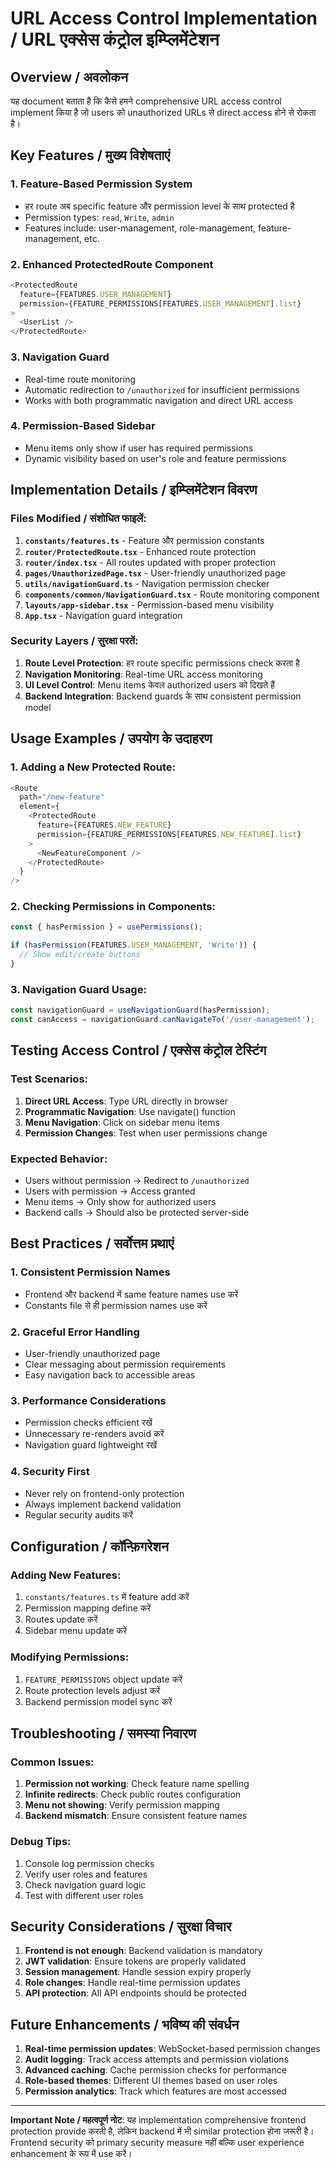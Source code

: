 # URL Access Control Implementation / URL एक्सेस कंट्रोल इम्प्लिमेंटेशन

## Overview / अवलोकन

यह document बताता है कि कैसे हमने comprehensive URL access control implement किया है जो users को unauthorized URLs से direct access होने से रोकता है।

## Key Features / मुख्य विशेषताएं

### 1. Feature-Based Permission System
- हर route अब specific feature और permission level के साथ protected है
- Permission types: `read`, `Write`, `admin`
- Features include: user-management, role-management, feature-management, etc.

### 2. Enhanced ProtectedRoute Component
```typescript
<ProtectedRoute 
  feature={FEATURES.USER_MANAGEMENT} 
  permission={FEATURE_PERMISSIONS[FEATURES.USER_MANAGEMENT].list}
>
  <UserList />
</ProtectedRoute>
```

### 3. Navigation Guard
- Real-time route monitoring
- Automatic redirection to `/unauthorized` for insufficient permissions
- Works with both programmatic navigation and direct URL access

### 4. Permission-Based Sidebar
- Menu items only show if user has required permissions
- Dynamic visibility based on user's role and feature permissions

## Implementation Details / इम्प्लिमेंटेशन विवरण

### Files Modified / संशोधित फाइलें:

1. **`constants/features.ts`** - Feature और permission constants
2. **`router/ProtectedRoute.tsx`** - Enhanced route protection
3. **`router/index.tsx`** - All routes updated with proper protection
4. **`pages/UnauthorizedPage.tsx`** - User-friendly unauthorized page
5. **`utils/navigationGuard.ts`** - Navigation permission checker
6. **`components/common/NavigationGuard.tsx`** - Route monitoring component
7. **`layouts/app-sidebar.tsx`** - Permission-based menu visibility
8. **`App.tsx`** - Navigation guard integration

### Security Layers / सुरक्षा परतें:

1. **Route Level Protection**: हर route specific permissions check करता है
2. **Navigation Monitoring**: Real-time URL access monitoring
3. **UI Level Control**: Menu items केवल authorized users को दिखते हैं
4. **Backend Integration**: Backend guards के साथ consistent permission model

## Usage Examples / उपयोग के उदाहरण

### 1. Adding a New Protected Route:
```typescript
<Route 
  path="/new-feature" 
  element={
    <ProtectedRoute 
      feature={FEATURES.NEW_FEATURE} 
      permission={FEATURE_PERMISSIONS[FEATURES.NEW_FEATURE].list}
    >
      <NewFeatureComponent />
    </ProtectedRoute>
  } 
/>
```

### 2. Checking Permissions in Components:
```typescript
const { hasPermission } = usePermissions();

if (hasPermission(FEATURES.USER_MANAGEMENT, 'Write')) {
  // Show edit/create buttons
}
```

### 3. Navigation Guard Usage:
```typescript
const navigationGuard = useNavigationGuard(hasPermission);
const canAccess = navigationGuard.canNavigateTo('/user-management');
```

## Testing Access Control / एक्सेस कंट्रोल टेस्टिंग

### Test Scenarios:
1. **Direct URL Access**: Type URL directly in browser
2. **Programmatic Navigation**: Use navigate() function
3. **Menu Navigation**: Click on sidebar menu items
4. **Permission Changes**: Test when user permissions change

### Expected Behavior:
- Users without permission → Redirect to `/unauthorized`
- Users with permission → Access granted
- Menu items → Only show for authorized users
- Backend calls → Should also be protected server-side

## Best Practices / सर्वोत्तम प्रथाएं

### 1. Consistent Permission Names
- Frontend और backend में same feature names use करें
- Constants file से ही permission names use करें

### 2. Graceful Error Handling
- User-friendly unauthorized page
- Clear messaging about permission requirements
- Easy navigation back to accessible areas

### 3. Performance Considerations
- Permission checks efficient रखें
- Unnecessary re-renders avoid करें
- Navigation guard lightweight रखें

### 4. Security First
- Never rely on frontend-only protection
- Always implement backend validation
- Regular security audits करें

## Configuration / कॉन्फ़िगरेशन

### Adding New Features:
1. `constants/features.ts` में feature add करें
2. Permission mapping define करें
3. Routes update करें
4. Sidebar menu update करें

### Modifying Permissions:
1. `FEATURE_PERMISSIONS` object update करें
2. Route protection levels adjust करें
3. Backend permission model sync करें

## Troubleshooting / समस्या निवारण

### Common Issues:
1. **Permission not working**: Check feature name spelling
2. **Infinite redirects**: Check public routes configuration
3. **Menu not showing**: Verify permission mapping
4. **Backend mismatch**: Ensure consistent feature names

### Debug Tips:
1. Console log permission checks
2. Verify user roles and features
3. Check navigation guard logic
4. Test with different user roles

## Security Considerations / सुरक्षा विचार

1. **Frontend is not enough**: Backend validation is mandatory
2. **JWT validation**: Ensure tokens are properly validated
3. **Session management**: Handle session expiry properly
4. **Role changes**: Handle real-time permission updates
5. **API protection**: All API endpoints should be protected

## Future Enhancements / भविष्य की संवर्धन

1. **Real-time permission updates**: WebSocket-based permission changes
2. **Audit logging**: Track access attempts and permission violations
3. **Advanced caching**: Cache permission checks for performance
4. **Role-based themes**: Different UI themes based on user roles
5. **Permission analytics**: Track which features are most accessed

---

**Important Note / महत्वपूर्ण नोट**: 
यह implementation comprehensive frontend protection provide करती है, लेकिन backend में भी similar protection होना जरूरी है। Frontend security को primary security measure नहीं बल्कि user experience enhancement के रूप में use करें।
